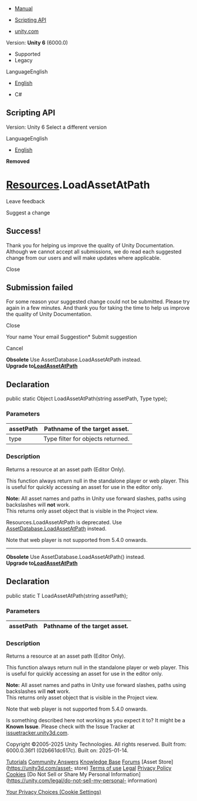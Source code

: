 [ ]()

  * [Manual](../Manual/index.html)
  * [Scripting API](../ScriptReference/index.html)

  * [unity.com](https://unity.com/)

Version: **Unity 6** (6000.0)

  * Supported
  * Legacy

LanguageEnglish

  * [English]()

  * C#

[ ](https://docs.unity3d.com)

## Scripting API

Version: Unity 6 Select a different version

LanguageEnglish

  * [English]()

**Removed**  

#  [Resources](Resources.html).LoadAssetAtPath

Leave feedback

Suggest a change

## Success!

Thank you for helping us improve the quality of Unity Documentation. Although
we cannot accept all submissions, we do read each suggested change from our
users and will make updates where applicable.

Close

## Submission failed

For some reason your suggested change could not be submitted. Please <a>try
again</a> in a few minutes. And thank you for taking the time to help us
improve the quality of Unity Documentation.

Close

Your name Your email Suggestion* Submit suggestion

Cancel

[ ]()

**Obsolete** Use AssetDatabase.LoadAssetAtPath instead.  
**Upgrade to[LoadAssetAtPath](AssetDatabase.LoadAssetAtPath.html)**

## Declaration

public static Object LoadAssetAtPath(string assetPath, Type type);

### Parameters

assetPath | Pathname of the target asset.  
---|---  
type | Type filter for objects returned.  
  
### Description

Returns a resource at an asset path (Editor Only).

This function always return null in the standalone player or web player. This
is useful for quickly accessing an asset for use in the editor only.  
  
**Note:** All asset names and paths in Unity use forward slashes, paths using
backslashes will **not** work.  
This returns only asset object that is visible in the Project view.  
  
Resources.LoadAssetAtPath is deprecated. Use
[AssetDatabase.LoadAssetAtPath](AssetDatabase.LoadAssetAtPath.html) instead.  
  
Note that web player is not supported from 5.4.0 onwards.

* * *

**Obsolete** Use AssetDatabase.LoadAssetAtPath<T>() instead.  
**Upgrade to[LoadAssetAtPath<T>](AssetDatabase.LoadAssetAtPath<T>.html)**

## Declaration

public static T LoadAssetAtPath(string assetPath);

### Parameters

assetPath | Pathname of the target asset.  
---|---  
  
### Description

Returns a resource at an asset path (Editor Only).

This function always return null in the standalone player or web player. This
is useful for quickly accessing an asset for use in the editor only.  
  
**Note:** All asset names and paths in Unity use forward slashes, paths using
backslashes will **not** work.  
This returns only asset object that is visible in the Project view.  
  
Note that web player is not supported from 5.4.0 onwards.

Is something described here not working as you expect it to? It might be a
**Known Issue**. Please check with the Issue Tracker at
[issuetracker.unity3d.com](https://issuetracker.unity3d.com).

Copyright ©2005-2025 Unity Technologies. All rights reserved. Built from:
6000.0.36f1 (02b661dc617c). Built on: 2025-01-14.

[Tutorials](https://unity3d.com/learn) [Community
Answers](https://answers.unity3d.com) [Knowledge
Base](https://support.unity3d.com/hc/en-us)
[Forums](https://forum.unity3d.com) [Asset Store](https://unity3d.com/asset-
store) [Terms of use](https://docs.unity3d.com/Manual/TermsOfUse.html)
[Legal](https://unity.com/legal) [Privacy
Policy](https://unity.com/legal/privacy-policy)
[Cookies](https://unity.com/legal/cookie-policy) [Do Not Sell or Share My
Personal Information](https://unity.com/legal/do-not-sell-my-personal-
information)

[Your Privacy Choices (Cookie Settings)](javascript:void\(0\);)

